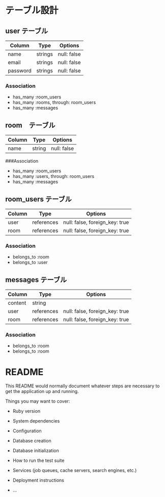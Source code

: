 # テーブル設計

## user テーブル

| Column    | Type    | Options     |
| --------  | ------- | ----------- |
| name      | strings | null: false |
| email     | strings | null: false |
| password  | strings | null: false |

### Association

- has_many :room_users
- has_many :rooms, through: room_users
- has_many :messages

## room　テーブル

| Column | Type   | Options     |
| ------ | ------ | ----------- |
| name   | string | null: false |

###Association

- has_many :room_users
- has_many :users, through: room_users
- has_many :messages

## room_users テーブル

| Column | Type       | Options                        |
| ------ | ---------- | ------------------------------ |
| user   | references | null: false, foreign_key: true |
| room   | references | null: false, foreign_key: true |

### Association

- belongs_to :room
- belongs_to :user

## messages テーブル

| Column  | Type       | Options                        |
| ------- | ---------- |------------------------------- |
| content | string     |                                |
| user    | references | null: false, foreign_key: true |
| room    | references | null: false, foreign_key: true |

### Association

- belongs_to :room
- belongs_to :room






# README

This README would normally document whatever steps are necessary to get the
application up and running.

Things you may want to cover:

* Ruby version

* System dependencies

* Configuration

* Database creation

* Database initialization

* How to run the test suite

* Services (job queues, cache servers, search engines, etc.)

* Deployment instructions

* ...
